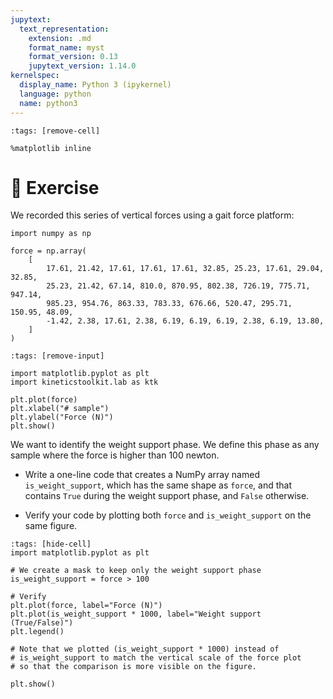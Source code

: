 ```yaml
---
jupytext:
  text_representation:
    extension: .md
    format_name: myst
    format_version: 0.13
    jupytext_version: 1.14.0
kernelspec:
  display_name: Python 3 (ipykernel)
  language: python
  name: python3
---
```


```{code-cell} ipython3
:tags: [remove-cell]

%matplotlib inline
```


# 💪 Exercise

We recorded this series of vertical forces using a gait force platform:

```{code-cell} ipython3
import numpy as np

force = np.array(
    [
        17.61, 21.42, 17.61, 17.61, 17.61, 32.85, 25.23, 17.61, 29.04, 32.85,
        25.23, 21.42, 67.14, 810.0, 870.95, 802.38, 726.19, 775.71, 947.14,
        985.23, 954.76, 863.33, 783.33, 676.66, 520.47, 295.71, 150.95, 48.09,
        -1.42, 2.38, 17.61, 2.38, 6.19, 6.19, 6.19, 2.38, 6.19, 13.80,
    ]
)
```

```{code-cell} ipython3
:tags: [remove-input]

import matplotlib.pyplot as plt
import kineticstoolkit.lab as ktk

plt.plot(force)
plt.xlabel("# sample")
plt.ylabel("Force (N)")
plt.show()
```

We want to identify the weight support phase. We define this phase as any sample where the force is higher than 100 newton.

- Write a one-line code that creates a NumPy array named `is_weight_support`, which has the same shape as `force`, and that contains `True` during the weight support phase, and `False` otherwise.

- Verify your code by plotting both `force` and `is_weight_support` on the same figure.

```{code-cell} ipython3
:tags: [hide-cell]
import matplotlib.pyplot as plt

# We create a mask to keep only the weight support phase
is_weight_support = force > 100

# Verify
plt.plot(force, label="Force (N)")
plt.plot(is_weight_support * 1000, label="Weight support (True/False)")
plt.legend()

# Note that we plotted (is_weight_support * 1000) instead of
# is_weight_support to match the vertical scale of the force plot
# so that the comparison is more visible on the figure.

plt.show()
```

